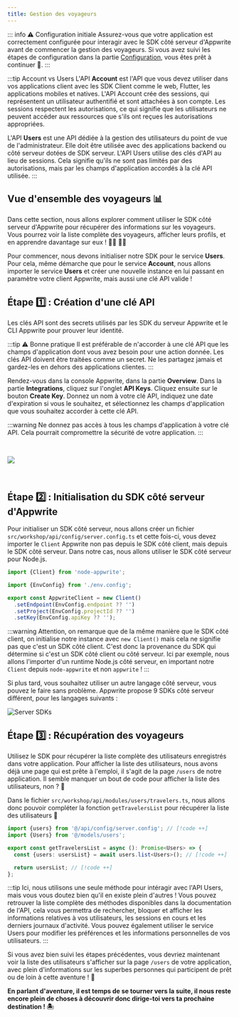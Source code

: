 ```yaml
---
title: Gestion des voyageurs
---
```


<Documentation link="https://appwrite.io/docs/references/cloud/server-nodejs/users"></Documentation>

<Hero
title="Gestion des voyageurs 🧭"
image="/assets/workshop/authentication/house-end.jpeg"
description="Bienvenue en haut de l'île, à l'auberge des voyageurs ! Où vous aurez un aperçu complet de tous les
voyageurs étant passé sur l'île. Avec le pouvoir du SDK côté serveur d'Appwrite, vous pouvez interagir avec tous
les utilisateurs, afficher leurs informations et gérer leurs comptes en un seul endroit. Explorez cette île
d'administration pour découvrir les fonctionnalités de gestion des voyageurs ! 🧭"
/>

::: info ⚠️ Configuration initiale
Assurez-vous que votre application est correctement configurée pour interagir avec le SDK côté serveur d'Appwrite avant
de commencer la gestion des voyageurs. Si vous avez suivi les étapes de configuration dans la
partie [Configuration](/workshop/configuration/appwrite-configuration), vous êtes prêt à continuer 📝.
:::

:::tip Account vs Users
L'API **Account** est l'API que vous devez utiliser dans vos applications client avec les SDK Client comme le web,
Flutter, les applications mobiles et natives. L'API Account crée des sessions, qui représentent un utilisateur
authentifié et sont attachées à son compte. Les sessions respectent les autorisations, ce qui signifie que
les utilisateurs ne peuvent accéder aux ressources que s'ils ont reçues les autorisations appropriées.

L'API **Users** est une API dédiée à la gestion des utilisateurs du point de vue de l'administrateur. Elle doit être
utilisée avec des applications backend ou côté serveur dotées de SDK serveur. L'API Users utilise des clés d'API
au lieu de sessions. Cela signifie qu'ils ne sont pas limités par des autorisations, mais par les champs d'application
accordés à la clé API utilisée.
:::

## Vue d'ensemble des voyageurs 📊

Dans cette section, nous allons explorer comment utiliser le SDK côté serveur d'Appwrite pour récupérer des informations
sur les voyageurs. Vous pourrez voir la liste complète des voyageurs, afficher leurs profils, et en apprendre davantage
sur eux ! 🤜🏼 🤛🏼

Pour commencer, nous devons initialiser notre SDK pour le service **Users**. Pour cela, même démarche que pour le
service **Account**, nous allons importer le service **Users** et créer une nouvelle instance en lui passant en
paramètre votre client Appwrite, mais aussi une clé API valide !

## Étape 1️⃣ : Création d'une clé API

Les clés API sont des secrets utilisés par les SDK du serveur Appwrite et le CLI Appwrite pour prouver leur identité.

:::tip ⚠️ Bonne pratique
Il est préférable de n'accorder à une clé API que les champs d'application dont vous avez besoin pour une action donnée.
Les clés API doivent être traitées comme un secret. Ne les partagez jamais et gardez-les en dehors des applications
clientes.
:::

Rendez-vous dans la console Appwrite, dans la partie **Overview**. Dans la partie **Integrations**, cliquez sur l'onglet
**API Keys**. Cliquez ensuite sur le bouton **Create Key**. Donnez un nom à votre clé API, indiquez une date
d'expiration si vous le souhaitez, et sélectionnez les champs d'application que vous souhaitez accorder à cette clé API.

:::warning
Ne donnez pas accès à tous les champs d'application à votre clé API. Cela pourrait compromettre la sécurité de votre
application.
:::

<br/>

<Image src="/assets/workshop/authentication/api-keys.png" imageAlt="Screenshot de la console pour la section API Keys"></Image>

<br/>

## Étape 2️⃣ : Initialisation du SDK côté serveur d'Appwrite

Pour initialiser un SDK côté serveur, nous allons créer un fichier `src/workshop/api/config/server.config.ts` et cette
fois-ci, vous devez importer le `Client` Appwrite non pas depuis le SDK côté client, mais depuis le SDK côté serveur.
Dans notre cas, nous allons utiliser le SDK côté serveur pour Node.js.

<Solution>

```ts
import {Client} from 'node-appwrite';

import {EnvConfig} from './env.config';

export const AppwriteClient = new Client()
  .setEndpoint(EnvConfig.endpoint ?? '')
  .setProject(EnvConfig.projectId ?? '')
  .setKey(EnvConfig.apiKey ?? '');
```
</Solution>

:::warning
Attention, on remarque que de la même manière que le SDK côté client, on initialise notre instance avec `new Client()`
mais cela ne signifie pas que c'est un SDK côté client. C'est donc la provenance du SDK qui détermine si c'est un SDK
côté client ou côté serveur. Ici par exemple, nous allons l'importer d'un runtime Node.js côté serveur, en important
notre `Client` depuis `node-appwrite` et non `appwrite` !
:::

<InfoBonus title="8 autres SDKs côté serveur !">

Si plus tard, vous souhaitez utiliser un autre langage côté serveur, vous pouvez le faire sans problème. Appwrite
propose 9 SDKs côté serveur différent, pour les langages suivants :

![Server SDKs](/assets/workshop/authentication/server-sdks.png)

</InfoBonus>

## Étape 3️⃣ : Récupération des voyageurs

Utilisez le SDK pour récupérer la liste complète des utilisateurs enregistrés dans votre application. Pour afficher la
liste des utilisateurs, nous avons déjà une page qui est prête à l'emploi, il s'agit de la page `/users` de notre
application. Il semble manquer un bout de code pour afficher la liste des utilisateurs, non ? 🤔

Dans le fichier `src/workshop/api/modules/users/travelers.ts`, nous allons donc pouvoir compléter la
fonction `getTravelersList` pour récupérer la liste des utilisateurs 👥

<Solution>

```ts
import {users} from '@/api/config/server.config'; // [!code ++]
import {Users} from '@/models/users';

export const getTravelersList = async (): Promise<Users> => {
  const {users: usersList} = await users.list<Users>(); // [!code ++]

  return usersList; // [!code ++]
};
```

</Solution>

:::tip
Ici, nous utilisons une seule méthode pour intéragir avec l'API Users, mais vous vous doutez bien qu'il en existe plein
d'autres ! Vous pouvez retrouver la liste complète des méthodes disponibles dans la documentation de l'API, cela vous
permettra de rechercher, bloquer et afficher les informations relatives à vos utilisateurs, les sessions en cours et les
derniers journaux d'activité. Vous pouvez également utiliser le service Users pour modifier les préférences et
les informations personnelles de vos utilisateurs.
:::

Si vous avez bien suivi les étapes précédentes, vous devriez maintenant voir la liste des utilisateurs s'afficher sur
la page `/users` de votre application, avec plein d'informations sur les superbes personnes qui participent de prêt ou
de loin à cette aventure ! 🎉

**En parlant d'aventure, il est temps de se tourner vers la suite, il nous reste encore plein de choses à découvrir donc
dirige-toi vers ta prochaine destination ! 🏝**
